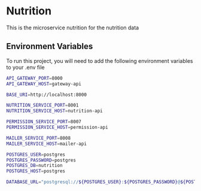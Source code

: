 # Nutrition

This is the microservice nutrition for the nutrition data


## Environment Variables

To run this project, you will need to add the following environment variables to your .env file

```bash
API_GATEWAY_PORT=8000
API_GATEWAY_HOST=gateway-api

BASE_URI=http://localhost:8000

NUTRITION_SERVICE_PORT=8001
NUTRITION_SERVICE_HOST=nutrition-api

PERMISSION_SERVICE_PORT=8007
PERMISSION_SERVICE_HOST=permission-api

MAILER_SERVICE_PORT=8008
MAILER_SERVICE_HOST=mailer-api

POSTGRES_USER=postgres
POSTGRES_PASSWORD=postgres
POSTGRES_DB=nutrition
POSTGRES_HOST=postgres

DATABASE_URL="postgresql://${POSTGRES_USER}:${POSTGRES_PASSWORD}@${POSTGRES_HOST}:5432/${POSTGRES_DB}?schema=public"
```

